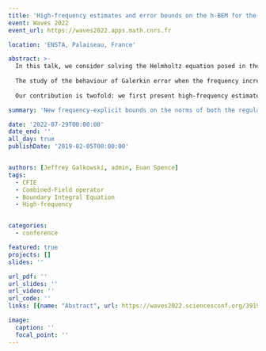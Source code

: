 ```yaml
---
title: 'High-frequency estimates and error bounds on the h-BEM for the Helmholtz exterior Neumann problem'
event: Waves 2022
event_url: https://waves2022.apps.math.cnrs.fr

location: 'ENSTA, Palaiseau, France'

abstract: >-
  In this talk, we consider solving the Helmholtz equation posed in the exterior of a smooth obstacle, with Neumann boundary conditions, and using second-kind boundary integral equations (BIEs). We study the h-version of the Galerkin boundary element method, and its accuracy at high-frequency.
    
  The study of the behaviour of Galerkin error when the frequency increases requires, in particular, high-frequency estimates for the considered boundary integral operators. In the case of Dirichlet boundary condition, results are well-known in the literature for the standard second-kind BIE, but in the case of Neumann boundary condition, where regularisation techniques are commonly used, such estimates are rare.
  
  Our contribution is twofold: we first present high-frequency estimates for a particular regularised formulation in the case of Neumann boundary conditions, and then, we present a frequency-explicit bound for its discretisation error.

summary: 'New frequency-explicit bounds on the norms of both the regularised combined field integral equation and its inverse. And first frequency-explicit error bound on the h-BEM for the Helmholtz exterior Neumann problem with a standart second-kind formulation.'

date: '2022-07-29T00:00:00'
date_end: ''
all_day: true
publishDate: '2019-02-05T00:00:00'


authors: [Jeffrey Galkowski, admin, Euan Spence]
tags:
  - CFIE
  - Combined-Field operator
  - Boundary Integral Equation
  - High-frequency


categories: 
  - conference

featured: true
projects: []
slides: ''

url_pdf: ''
url_slides: ''
url_video: ''
url_code: ''
links: [{name: "Abstract", url: https://waves2022.sciencesconf.org/391912/document}]

image:
  caption: ''
  focal_point: ''
---
```

